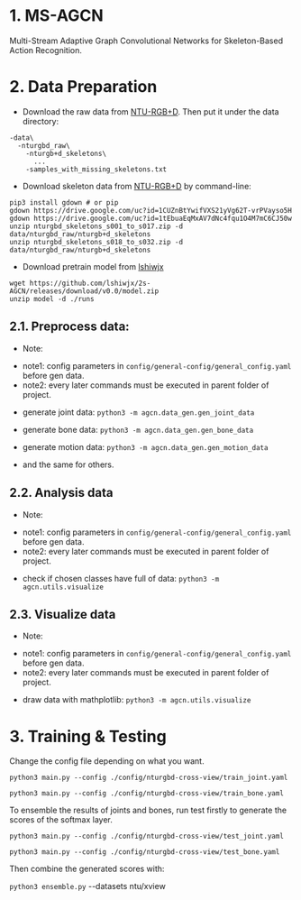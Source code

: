 # 1. MS-AGCN
Multi-Stream Adaptive Graph Convolutional Networks for Skeleton-Based Action Recognition.

# 2. Data Preparation

- Download the raw data from [NTU-RGB+D](https://github.com/shahroudy/NTURGB-D). Then put it under the data directory:

```
-data\
  -nturgbd_raw\  
    -nturgb+d_skeletons\
      ...
    -samples_with_missing_skeletons.txt
```

[https://github.com/shahroudy/NTURGB-D]: NTU-RGB+D


- Download skeleton data from [NTU-RGB+D](https://github.com/shahroudy/NTURGB-D) by command-line:

```
pip3 install gdown # or pip
gdown https://drive.google.com/uc?id=1CUZnBtYwifVXS21yVg62T-vrPVayso5H
gdown https://drive.google.com/uc?id=1tEbuaEqMxAV7dNc4fqu1O4M7mC6CJ50w
unzip nturgbd_skeletons_s001_to_s017.zip -d data/nturgbd_raw/nturgb+d_skeletons
unzip nturgbd_skeletons_s018_to_s032.zip -d data/nturgbd_raw/nturgb+d_skeletons
```

- Download pretrain model from [lshiwjx](https://github.com/lshiwjx)

```
wget https://github.com/lshiwjx/2s-AGCN/releases/download/v0.0/model.zip
unzip model -d ./runs
```
## 2.1. Preprocess data:

* Note: 
+ note1: config parameters in `config/general-config/general_config.yaml` before gen data.
+ note2: every later commands must be executed in parent folder of project.

- generate joint data:          `python3 -m agcn.data_gen.gen_joint_data`

- generate bone data:           `python3 -m agcn.data_gen.gen_bone_data`
    
- generate motion data:          `python3 -m agcn.data_gen.gen_motion_data`

- and the same for others.


## 2.2. Analysis data

* Note: 
+ note1: config parameters in `config/general-config/general_config.yaml` before gen data.
+ note2: every later commands must be executed in parent folder of project.

- check if chosen classes have full of data: `python3 -m agcn.utils.visualize`
## 2.3. Visualize data

* Note: 
+ note1: config parameters in `config/general-config/general_config.yaml` before gen data.
+ note2: every later commands must be executed in parent folder of project.

- draw data with mathplotlib: `python3 -m agcn.utils.visualize`

# 3. Training & Testing

Change the config file depending on what you want.


  `python3 main.py --config ./config/nturgbd-cross-view/train_joint.yaml`

  `python3 main.py --config ./config/nturgbd-cross-view/train_bone.yaml`

To ensemble the results of joints and bones, run test firstly to generate the scores of the softmax layer. 

  `python3 main.py --config ./config/nturgbd-cross-view/test_joint.yaml`

  `python3 main.py --config ./config/nturgbd-cross-view/test_bone.yaml`

Then combine the generated scores with: 

  `python3 ensemble.py` --datasets ntu/xview
